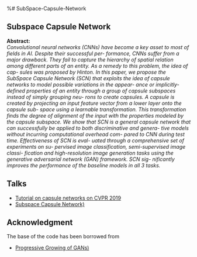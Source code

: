 %# SubSpace-Capsule-Network
## Subspace Capsule Network


**Abstract:**<br>
*Convolutional neural networks (CNNs) have become a key asset to most of fields in AI. Despite their successful per- formance, CNNs suffer from a major drawback. They fail to capture the hierarchy of spatial relation among different parts of an entity. As a remedy to this problem, the idea of cap- sules was proposed by Hinton. In this paper, we propose the SubSpace Capsule Network (SCN) that exploits the idea of capsule networks to model possible variations in the appear- ance or implicitly-defined properties of an entity through a group of capsule subspaces instead of simply grouping neu- rons to create capsules. A capsule is created by projecting an input feature vector from a lower layer onto the capsule sub- space using a learnable transformation. This transformation finds the degree of alignment of the input with the properties modeled by the capsule subspace.
We show that SCN is a general capsule network that can successfully be applied to both discriminative and genera- tive models without incurring computational overhead com- pared to CNN during test time. Effectiveness of SCN is eval- uated through a comprehensive set of experiments on su- pervised image classification, semi-supervised image classi- fication and high-resolution image generation tasks using the generative adversarial network (GAN) framework. SCN sig- nificantly improves the performance of the baseline models in all 3 tasks.*

## Talks

* [Tutorial on capsule networks on CVPR 2019 ](https://www.youtube.com/watch?v=2M0jXz1cQTM)
* [Subspace Capsule Network)](https://www.youtube.com/watch?v=3igE8B2MqLo)

## Acknowledgment 
The base of the code has been borrowed from
* [Progressive Growing of GANs)](https://github.com/tkarras/progressive_growing_of_gans)

